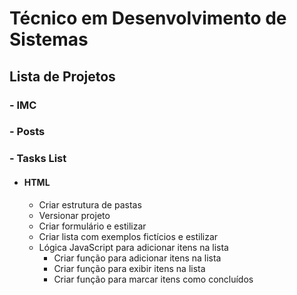 # Técnico em Desenvolvimento de Sistemas

## Lista de Projetos

### - IMC

### - Posts

### - Tasks List

- #### HTML

  - Criar estrutura de pastas
  - Versionar projeto
  - Criar formulário e estilizar
  - Criar lista com exemplos fictícios e estilizar
  - Lógica JavaScript para adicionar itens na lista
    - Criar função para adicionar itens na lista
    - Criar função para exibir itens na lista
    <!-- - Criar função para remover itens da lista -->
    - Criar função para marcar itens como concluídos
      <!-- - Criar função para desmarcar itens como concluídos -->
      <!-- - Criar função para editar itens da lista
    - Criar função para salvar itens editados
    - Criar função para cancelar edição de itens
    - Criar função para limpar lista -->

- #### CSS
  - background-color: #181818;
  - background-color: #2a2a2a;
  - background-color: #3f3f3f;
